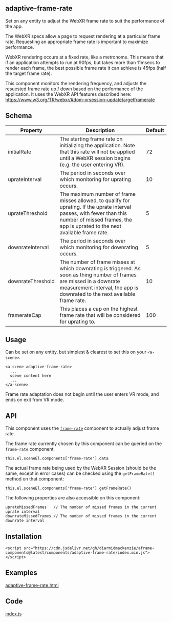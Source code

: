 ## adaptive-frame-rate

Set on any entity to adjust the WebXR frame rate to suit the performance of the app.

The WebXR specs allow a page to request rendering at a particular frame rate.  Requesting an appropriate frame rate is important to maximize performance.

WebXR rendering occurs at a fixed rate, like a metronome.  This means that if an application attempts to run at 90fps, but takes more than 11msecs to render each frame, the best possible frame rate it can achieve is 45fps (half the target frame rate).

This component monitors the rendering frequency, and adjusts the resuested frame rate up / down based on the performance of the application.  It uses the WebXR API features described here: https://www.w3.org/TR/webxr/#dom-xrsession-updatetargetframerate


## Schema

| Property          | Description                                                  | Default |
| ----------------- | ------------------------------------------------------------ | ------- |
| initialRate       | The starting frame rate on initializing the application.  Note that this rate will not be applied until a WebXR session begins (e.g. the user entering VR). | 72      |
| uprateInterval    | The period in seconds over which monitoring for uprating occurs. | 10      |
| uprateThreshold   | The maximum number of frame misses allowed, to qualify for uprating.  If the uprate interval passes, with fewer than this number of missed frames, the app is uprated to the next available frame rate. | 5       |
| downrateInterval  | The period in seconds over which monitoring for downrating occurs. | 5       |
| downrateThreshold | The number of frame misses at which downrating is triggered.  As soon as thing number of frames are missed in a downrate measurement interval, the app is downrated to the next available frame rate. | 10      |
| framerateCap      | This places a cap on the highest frame rate that will be considered for uprating to. | 100     |



## Usage

Can be set on any entity, but simplest & clearest to set this on your `<a-scene>`.

```
<a-scene adaptive-frame-rate>
  ...
  scene content here
  ...
</a-scene>
```

Frame rate adaptation does not begin until the user enters VR mode, and ends on exit from VR mode.



## API

This component uses the [`frame-rate`](https://diarmidmackenzie.github.io/aframe-components/docs/frame-rate.html) component to actually adjust frame rate.

The frame rate currently chosen by this component can be queried on the `frame-rate` component

```
this.el.sceneEl.components['frame-rate'].data
```

The actual frame rate being used by the WebXR Session (should be the same, except in error cases) can be checked using the `getFrameRate()` method on that component:

```
this.el.sceneEl.components['frame-rate'].getFrameRate()
```

The following properties are also accessible on this component:

```
uprateMissedFrames   // The number of missed frames in the current uprate interval
downrateMissedFrames // The number of missed frames in the current downrate interval
```



## Installation

```
<script src="https://cdn.jsdelivr.net/gh/diarmidmackenzie/aframe-components@latest/components/adaptive-frame-rate/index.min.js"></script>
```



## Examples

[adaptive-frame-rate.html](https://diarmidmackenzie.github.io/aframe-components/component-usage/adaptive-frame-rate.html)



## Code

  [index.js](https://github.com/diarmidmackenzie/aframe-components/blob/main/components/frame-rate/index.js)